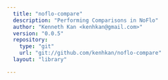 ```yaml
---
  title: "noflo-compare"
  description: "Performing Comparisons in NoFlo"
  author: "Kenneth Kan <kenhkan@gmail.com>"
  version: "0.0.5"
  repository: 
    type: "git"
    url: "git://github.com/kenhkan/noflo-compare"
  layout: "library"

---
```

